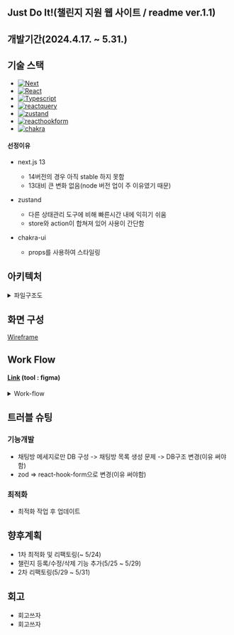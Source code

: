 ## Just Do It!(챌린지 지원 웹 사이트 / readme ver.1.1)

## 개발기간(2024.4.17. ~ 5.31.)
## 기술 스택
* [![Next][Next.js]][Next-url]
* [![React][React.js]][React-url]
* [![Typescript][TypeScript]][TypeScript-url]
* [![reactquery][reactQuery]][reactquery-url]
* [![zustand][zustand]][zustand-url]
* [![reacthookform][reacthookform]][reacthookform-url]
* [![chakra][chakra]][chakra-url]

#### 선정이유
- next.js 13
  - 14버전의 경우 아직 stable 하지 못함
  - 13대비 큰 변화 없음(node 버전 업이 주 이유였기 때문)

- zustand
  - 다른 상태관리 도구에 비해 빠른시간 내에 익히기 쉬움
  - store와 action이 합쳐져 있어 사용이 간단함

- chakra-ui
  - props를 사용하여 스타일링
## 아키텍처
<details>
<summary>파일구조도</summary>
<div markdown='1'>

```
📦src
 ┣ 📂app
 ┃ ┣ 📂(afterLogin)
 ┃ ┃ ┣ 📂_CommonComponent
 ┃ ┃ ┃ ┣ 📜BoardCreateCard.tsx
 ┃ ┃ ┃ ┣ 📜BoardItemCard.tsx
 ┃ ┃ ┃ ┣ 📜Chatitem.tsx
 ┃ ┃ ┃ ┣ 📜NavMenu.tsx
 ┃ ┃ ┃ ┣ 📜RQProvider.tsx
 ┃ ┃ ┃ ┣ 📜ReplyDrawer.tsx
 ┃ ┃ ┃ ┗ 📜component.type.ts
 ┃ ┃ ┣ 📂_viewComponent
 ┃ ┃ ┃ ┣ 📜challenge.tsx
 ┃ ┃ ┃ ┣ 📜chat.tsx
 ┃ ┃ ┃ ┣ 📜component.type.ts
 ┃ ┃ ┃ ┣ 📜home.tsx
 ┃ ┃ ┃ ┣ 📜messages.tsx
 ┃ ┃ ┃ ┣ 📜myPage.tsx
 ┃ ┃ ┃ ┣ 📜search.tsx
 ┃ ┃ ┃ ┗ 📜user.tsx
 ┃ ┃ ┣ 📂challenge
 ┃ ┃ ┃ ┗ 📜page.tsx
 ┃ ┃ ┣ 📂home
 ┃ ┃ ┃ ┗ 📜page.tsx
 ┃ ┃ ┣ 📂messages
 ┃ ┃ ┃ ┣ 📂[id]
 ┃ ┃ ┃ ┃ ┗ 📜page.tsx
 ┃ ┃ ┃ ┗ 📜page.tsx
 ┃ ┃ ┣ 📂myPage
 ┃ ┃ ┃ ┗ 📜page.tsx
 ┃ ┃ ┣ 📂search
 ┃ ┃ ┃ ┗ 📜page.tsx
 ┃ ┃ ┣ 📂user
 ┃ ┃ ┃ ┗ 📂[id]
 ┃ ┃ ┃ ┃ ┗ 📜page.tsx
 ┃ ┃ ┗ 📜layout.tsx
 ┃ ┣ 📂(beforeLogin)
 ┃ ┃ ┣ 📂_commonComponent
 ┃ ┃ ┃ ┣ 📜CommonButtonForm.tsx
 ┃ ┃ ┃ ┣ 📜CommonInputForm.tsx
 ┃ ┃ ┃ ┗ 📜component.type.ts
 ┃ ┃ ┣ 📂_viewComponent
 ┃ ┃ ┃ ┣ 📜login.tsx
 ┃ ┃ ┃ ┗ 📜signUp.tsx
 ┃ ┃ ┣ 📂login
 ┃ ┃ ┃ ┗ 📜page.tsx
 ┃ ┃ ┣ 📂signUp
 ┃ ┃ ┃ ┗ 📜page.tsx
 ┃ ┃ ┣ 📜layout.tsx
 ┃ ┃ ┗ 📜page.tsx
 ┃ ┣ 📜favicon.ico
 ┃ ┣ 📜globals.css
 ┃ ┣ 📜layout.tsx
 ┃ ┗ 📜providers.tsx
 ┣ 📂firebase
 ┃ ┣ 📜firebase.ts
 ┃ ┣ 📜firebase.type.ts
 ┃ ┣ 📜firebaseAuth.ts
 ┃ ┣ 📜firestorage.ts
 ┃ ┗ 📜firestore.ts
 ┣ 📂model
 ┣ 📂queries
 ┃ ┣ 📜queries.ts
 ┃ ┗ 📜queryKeys.ts
 ┗ 📂store
 ┃ ┗ 📜store.ts
```

</div>
</details>

## 화면 구성

[Wireframe][Figmawireframe-url]

## Work Flow
#### [Link][Figmaworkflow-url] (tool : figma)

<details>
<summary>Work-flow</summary>
<div markdown='1'>
![login](/public/for_readme/work_flow/login_signup.png)

- 회원가입/로그인

![home](/public/for_readme/work_flow/home.png)

- 메인화면

![message](/public/for_readme/work_flow/chat.png)

- 1:1채팅

![mypage](/public/for_readme/work_flow/mypage.png)

- 마이페이지

![challenge](/public/for_readme/work_flow/challenge.png)

- 챌린지 등록/수정/삭제(~5/29)

![search_user](/public/for_readme/work_flow/search_user.png)

- 유저 검색(~5/29)
</div>
</details>

## 트러블 슈팅
### 기능개발
- 채팅방 메세지로만 DB 구성 -> 채팅방 목록 생성 문제 -> DB구조 변경(이유 써야함)
- zod => react-hook-form으로 변경(이유 써야함)

### 최적화
- 최적화 작업 후 업데이트
## 향후계획
- 1차 최적화 및 리팩토링(~ 5/24)
- 챌린지 등록/수정/삭제 기능 추가(5/25 ~ 5/29)
- 2차 리팩토링(5/29 ~ 5/31)

## 회고
- 회고쓰자
- 회고쓰자

<!-- MARKDOWN LINKS & IMAGES -->
<!-- https://www.markdownguide.org/basic-syntax/#reference-style-links -->
[Figmawireframe-url]: https://www.figma.com/design/AGnVbLaZXx1790EdNHmVSD/spartan-wireframe?t=yWDZfzc9NXlIUOhI-0
[Figmaworkflow-url]: https://www.figma.com/board/ht5cRT6XmFJkd7nxjgnRhJ/spartan-workflow?node-id=0-1&t=yWDZfzc9NXlIUOhI-0
[Next.js]: https://img.shields.io/badge/next.js-000000?style=for-the-badge&logo=nextdotjs&logoColor=white
[Next-url]: https://nextjs.org/
[React.js]: https://img.shields.io/badge/React-20232A?style=for-the-badge&logo=react&logoColor=61DAFB
[React-url]: https://reactjs.org/
[Typescript]: https://shields.io/badge/TypeScript-3178C6?logo=TypeScript&logoColor=FFF&style=flat-square
[Typescript-url]: https://www.typescriptlang.org/
[reactquery]: https://img.shields.io/badge/-React%20Query-FF4154?style=plastic&logo=react%20query&logoColor=white
[reactquery-url]: https://tanstack.com/query/latest/docs/framework/react/overview
[zustand]: https://img.shields.io/badge/zustand-black
[zustand-url]: https://docs.pmnd.rs/zustand/getting-started/introduction
[reacthookform]: https://img.shields.io/badge/react--hook--form-EC5990?style=flat&logo=reacthookform&logoColor=white
[reacthookform-url]: https://react-hook-form.com/get-started
[chakra]: https://shields.io/badge/chakra--ui-black?logo=chakraui&style=for-the-badge%22
[chakra-url]: https://v2.chakra-ui.com/getting-started
